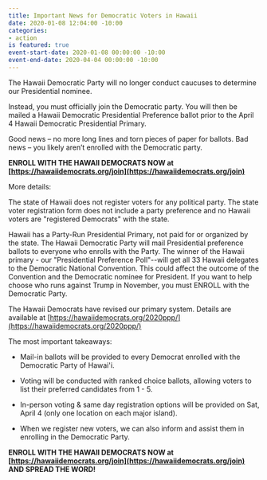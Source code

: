```yaml
---
title: Important News for Democratic Voters in Hawaii
date: 2020-01-08 12:04:00 -10:00
categories:
- action
is featured: true
event-start-date: 2020-01-08 00:00:00 -10:00
event-end-date: 2020-04-04 00:00:00 -10:00
---
```


The Hawaii Democratic Party will no longer conduct caucuses to determine our Presidential nominee.

Instead, you must officially join the Democratic party. You will then be mailed a  Hawaii Democratic Presidential Preference ballot prior to the April 4 Hawaii Democratic Presidential Primary.

Good news – no more long lines and torn pieces of paper for ballots. Bad news – you likely aren’t enrolled with the Democratic party.

**ENROLL WITH THE HAWAII DEMOCRATS NOW at [https://hawaiidemocrats.org/join](https://hawaiidemocrats.org/join)**

More details:

The state of Hawaii does not register voters for any political party.  The state voter registration form does not include a party preference and no Hawaii voters are "registered Democrats" with the state.

Hawaii has a Party-Run Presidential Primary, not paid for or organized by the state.  The Hawaii Democratic Party will mail Presidential preference ballots to everyone who enrolls with the Party.  The winner of the Hawaii primary - our "Presidential Preference Poll"--will get all 33 Hawaii delegates to the Democratic National Convention.  This could affect the outcome of the Convention and the Democratic nominee for President.  If you want to help choose who runs against Trump in November, you must ENROLL with the Democratic Party.

The Hawaii Democrats have revised our primary system.  Details are available at [https://hawaiidemocrats.org/2020ppp/](https://hawaiidemocrats.org/2020ppp/)

The most important takeaways:

* Mail-in ballots will be provided to every Democrat enrolled with the Democratic Party of Hawai'i.

* Voting will be conducted with ranked choice ballots, allowing voters to list their preferred candidates from 1 - 5.

* In-person voting & same day registration options will be provided on Sat, April 4 (only one location on each major island).

* When we register new voters, we can also inform and assist them in enrolling in the Democratic Party.

**ENROLL WITH THE HAWAII DEMOCRATS NOW at [https://hawaiidemocrats.org/join](https://hawaiidemocrats.org/join) AND SPREAD THE WORD!**